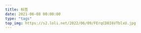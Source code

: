```yaml
---
title: 标签
date: 2021-06-08 00:00:00
type: "tags"
top_img: https://s2.loli.net/2022/06/09/FErqCD8I6VTblxU.jpg
---
```

